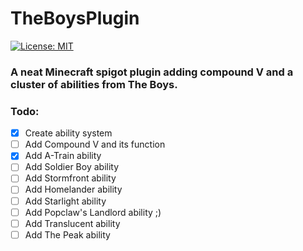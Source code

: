 # TheBoysPlugin

[![License: MIT](https://img.shields.io/badge/license-MIT-red.svg)](https://opensource.org/licenses/MIT)

### A neat Minecraft spigot plugin adding compound V and a cluster of abilities from The Boys.

### Todo:
- [x] Create ability system
- [ ] Add Compound V and its function
- [x] Add A-Train ability
- [ ] Add Soldier Boy ability
- [ ] Add Stormfront ability
- [ ] Add Homelander ability
- [ ] Add Starlight ability
- [ ] Add Popclaw's Landlord ability ;)
- [ ] Add Translucent ability
- [ ] Add The Peak ability
